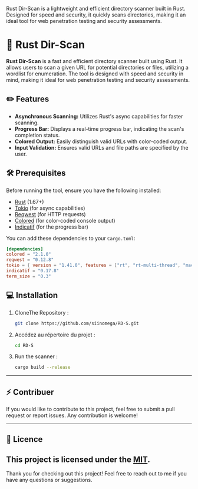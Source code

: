 Rust Dir-Scan is a lightweight and efficient directory scanner built in Rust. Designed for speed and security, it quickly scans directories, making it an ideal tool for web penetration testing and security assessments.

# 🦀 Rust Dir-Scan

**Rust Dir-Scan** is a fast and efficient directory scanner built using Rust. It allows users to scan a given URL for potential directories or files, utilizing a wordlist for enumeration. The tool is designed with speed and security in mind, making it ideal for web penetration testing and security assessments.

## ✏️ Features

- **Asynchronous Scanning:** Utilizes Rust's async capabilities for faster scanning.
- **Progress Bar:** Displays a real-time progress bar, indicating the scan's completion status.
- **Colored Output:** Easily distinguish valid URLs with color-coded output.
- **Input Validation:** Ensures valid URLs and file paths are specified by the user.

## 🛠️ Prerequisites

Before running the tool, ensure you have the following installed:

- [Rust](https://www.rust-lang.org/) (1.67+)
- [Tokio](https://tokio.rs/) (for async capabilities)
- [Reqwest](https://docs.rs/reqwest/) (for HTTP requests)
- [Colored](https://docs.rs/colored/) (for color-coded console output)
- [Indicatif](https://docs.rs/indicatif/) (for the progress bar)

You can add these dependencies to your `Cargo.toml`:

```toml
[dependencies]
colored = "2.1.0"
reqwest = "0.12.8"
tokio = { version = "1.41.0", features = ["rt", "rt-multi-thread", "macros"] }
indicatif = "0.17.8"
term_size = "0.3"
```
## 💻 Installation

1. CloneThe Repository :

   ```bash
   git clone https://github.com/siinomega/RD-S.git
   ```
2. Accédez au répertoire du projet :

   ```bash
   cd RD-S
   ```
3. Run the scanner :

   ```bash
   cargo build --release
   ```
---
## ⚡ Contribuer

If you would like to contribute to this project, feel free to submit a pull request or report issues. Any contribution is welcome!

---
## 📄 Licence

This project is licensed under the [MIT](LICENSE).
---

Thank you for checking out this project! Feel free to reach out to me if you have any questions or suggestions.
